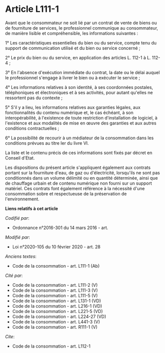 # Article L111-1

Avant que le consommateur ne soit lié par un contrat de vente de biens ou de fourniture de services, le professionnel
communique au consommateur, de manière lisible et compréhensible, les informations suivantes :

1° Les caractéristiques essentielles du bien ou du service, compte tenu du support de communication utilisé et du bien ou
service concerné ;

2° Le prix du bien ou du service, en application des articles L. 112-1 à L. 112-4 ;

3° En l'absence d'exécution immédiate du contrat, la date ou le délai auquel le professionnel s'engage à livrer le bien ou à
exécuter le service ;

4° Les informations relatives à son identité, à ses coordonnées postales, téléphoniques et électroniques et à ses activités,
pour autant qu'elles ne ressortent pas du contexte ;

5° S'il y a lieu, les informations relatives aux garanties légales, aux fonctionnalités du contenu numérique et, le cas
échéant, à son interopérabilité, à l'existence de toute restriction d'installation de logiciel, à l'existence et aux
modalités de mise en œuvre des garanties et aux autres conditions contractuelles ;

6° La possibilité de recourir à un médiateur de la consommation dans les conditions prévues au titre Ier du livre VI.

La liste et le contenu précis de ces informations sont fixés par décret en Conseil d'Etat.

Les dispositions du présent article s'appliquent également aux contrats portant sur la fourniture d'eau, de gaz ou
d'électricité, lorsqu'ils ne sont pas conditionnés dans un volume délimité ou en quantité déterminée, ainsi que de chauffage
urbain et de contenu numérique non fourni sur un support matériel. Ces contrats font également référence à la nécessité d'une
consommation sobre et respectueuse de la préservation de l'environnement.

**Liens relatifs à cet article**

_Codifié par_:

  - Ordonnance n°2016-301 du 14 mars 2016 - art.

_Modifié par_:

  - Loi n°2020-105 du 10 février 2020 - art. 28

_Anciens textes_:

  - Code de la consommation - art. L111-1 (Ab)

_Cité par_:

  - Code de la consommation - art. L111-2 (V)
  - Code de la consommation - art. L111-3 (V)
  - Code de la consommation - art. L111-5 (V)
  - Code de la consommation - art. L131-1 (VD)
  - Code de la consommation - art. L216-1 (VD)
  - Code de la consommation - art. L221-5 (VD)
  - Code de la consommation - art. L224-27 (VD)
  - Code de la consommation - art. L441-3 (V)
  - Code de la consommation - art. R111-1 (V)

_Cite_:

  - Code de la consommation - art. L112-1
